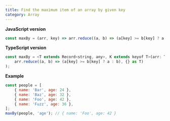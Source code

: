 ```yaml
---
title: Find the maximum item of an array by given key
category: Array
---
```


**JavaScript version**

```js
const maxBy = (arr, key) => arr.reduce((a, b) => (a[key] >= b[key] ? a : b), {});
```

**TypeScript version**

```js
const maxBy = <T extends Record<string, any>, K extends keyof T>(arr: T[], key: K): T => (
    arr.reduce((a, b) => (a[key] >= b[key] ? a : b), {} as T)
);
```

**Example**

```js
const people = [
    { name: 'Bar', age: 24 },
    { name: 'Baz', age: 32 },
    { name: 'Foo', age: 42 },
    { name: 'Fuzz', age: 36 },
];
maxBy(people, 'age'); // { name: 'Foo', age: 42 }
```
